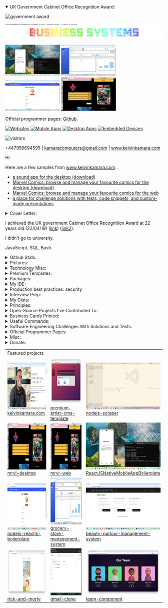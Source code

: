 <details open>
<summary>
UK Government Cabinet Office Recognition Award:
</summary>

![government award](https://www.kelvinkamara.com/award.jpg)

</details>

<img src="https://github.com/kkamara/useful/raw/main/business-systems.png" alt="business-systems.png" width=""/>

<img src="https://github.com/kkamara/useful/blob/main/ReactJSNativeMobileAppBoilerplate.png?raw=true" alt="ReactJSNativeMobileAppBoilerplate.png" width="175px"/> <img src="https://raw.githubusercontent.com/kkamara/useful/refs/heads/main/grocery-store-management-system3.png" alt="grocery-store-management-system3.png" width="175px"/> <img src="https://github.com/kkamara/useful/raw/main/nodejs-reactjs-boilerplate.png?raw=true" alt="nodejs-reactjs-boilerplate.png" width="175px"/> <img src="https://raw.githubusercontent.com/kkamara/useful/main/mrvl5.png" alt="mrvl5.png" width="175px"/>

Official programmer pages: [Github](https://www.github.com/kkamara).

[![Websites](https://img.shields.io/badge/-Websites-black?style=for-the-badge&labelColor=white&logo=gnometerminal&logoColor=black)](#) [![Mobile Apps](https://img.shields.io/badge/-Mobile%20Apps-black?style=for-the-badge&labelColor=white&logo=android&logoColor=black)](#) [![Desktop Apps](https://img.shields.io/badge/-Desktop%20Apps-black?style=for-the-badge&labelColor=white&logo=whatsapp&logoColor=black)](#) [![Embedded Devices](https://img.shields.io/badge/-Embedded%20Devices-black?style=for-the-badge&labelColor=white&logo=youtube&logoColor=black)](#)

![visitors](https://komarev.com/ghpvc/?username=kkamara&color=blueviolet&style=for-the-badge)

+447956694595 | kamaracomputers@gmail.com | www.kelvinkamara.com

Hi

Here are a few samples from www.kelvinkamara.com .

- [a sound app for the desktop (download)](https://github.com/kkamara/the-kelvin-kamara-sound-app)
- [Marvel Comics: browse and manage your favourite comics for the desktop (download)](https://github.com/kkamara/mrvl-desktop)
- [Marvel Comics: browse and manage your favourite comics for the web](https://github.com/kkamara/mrvl-web)
- [a place for challenge solutions with tests, code snippets, and custom-made presentations](https://github.com/kkamara/playground).

<details>
<summary>
Cover Letter:
</summary>

> Hi
>
> As the lead web and mobile developer at Joystick, since February 2024, I created the mobile app and website for the company. In April 2025, I was then promoted to chief technical officer (CTO).
> 
> As the chief technical officer (CTO) of Joystick, I create, manage, and deploy the software solutions that Joystick offers. I oversee and contribute towards the complete technical operations for the company, including but not limited to managing programming, IT infrastructure, task management, development, team members, and product technical direction.
> 
> www.kelvinkamara.com

</details>

I achieved the UK government Cabinet Office Recognition Award at 22 years old (22/04/19) ([link](https://kelvinkamara.com/award.jpg)) ([link2](https://github.com/kkamara/kelvinkamara.com/blob/main/public/award.jpg)).

I didn't go to university.

JavaScript, SQL, Bash.

<details>
<summary>
Github Stats:
</summary>

[![kkamara's GitHub stats](https://github-readme-stats.vercel.app/api?username=kkamara&count_private=true)](https://github.com/kkamara/github-readme-stats) [![Top Langs](https://github-readme-stats.vercel.app/api/top-langs/?username=kkamara&langs_count=8)](https://github.com/kkamara/github-readme-stats)

</details>

<details>
<summary>
Pictures:
</summary>

<img src="https://github.com/kkamara/useful/raw/main/mpts-london.jpg" alt="mpts-london.jpg" width="170"/> <img src="https://github.com/kkamara/useful/raw/main/business-card.jpeg" alt="business-card.jpeg" width="400"/> <img src="https://github.com/kkamara/useful/raw/main/EcommerceMobile-1.jpg" alt="EcommerceMobile-1.jpg" width="100"/>   <img src="https://github.com/kkamara/useful/raw/main/city-maps-splash-screen.jpg" alt="city-maps-splash-screen.jpg" width="100"/> 

<img src="https://raw.githubusercontent.com/kkamara/ecommerce/develop/public/v4-ecommerce.png" alt="v4-ecommerce.png" width="400"/>   <img src="https://github.com/kkamara/useful/raw/main/todo-app.png" alt="todo-app.png" width="400"/>

<img src="https://raw.githubusercontent.com/kkamara/useful/main/mrvl-desktop2.png" alt="mrvl-desktop2.png" width="400"/>   <img src="https://github.com/kkamara/useful/raw/main/mrvl2.png" alt="mrvl2.png" width="400"/>

<img src="https://raw.githubusercontent.com/kkamara/useful/main/crm-2-laravel-10-2.png" alt="crm-2-laravel-10-2.png" width="400"/>   <img src="https://raw.githubusercontent.com/kkamara/premium-artist-cms-template/main/premium-artist-cms-theme/admin/admin.png" alt="admin.png" width="400"/>

<img src="https://github.com/kkamara/useful/raw/main/ram.png" alt="ram.png" width="400"/>   <img src="https://github.com/kkamara/useful/raw/main/crm2.png" alt="crm2.png" width="400"/>

<img src="https://raw.githubusercontent.com/kkamara/useful/main/go-workspace.png" alt="go-workspace.png" width="400"/>   <img src="https://raw.githubusercontent.com/kkamara/useful/main/php-workspace.png" alt="php-workspace.png" width="400"/>

<img src="https://github.com/kkamara/useful/raw/main/amazon-scrapers.png" alt="amazon-scrapers.png" width="400"/> <img src="https://github.com/kkamara/playground/raw/main/System-of-Gates.jpg" alt="system-of-gates.jpg" width="400" />

</details>

<details>
<summary>
Technology Misc:
</summary>

[Desktop 2023 Extra](https://github.com/kkamara/useful/commit/a9e620925598c945ad71501388dc615f4b381d33).

[Desktop 2023](https://raw.githubusercontent.com/kkamara/useful/main/desktop-2023.png).

</details>

<details>
<summary>
Premium Templates:
</summary>

* https://github.com/kkamara/premium-artist-cms-template

</details>

<details>
<summary>
Packages:
</summary>

* [www.npmjs.com/package/nodejs-github-to-bitbucket-backup-repo-updater](https://www.npmjs.com/package/nodejs-github-to-bitbucket-backup-repo-updater)
* [www.packagist.org/packages/kkamara/php-github-to-bitbucket-backup-repo-updater](https://packagist.org/packages/kkamara/php-github-to-bitbucket-backup-repo-updater)
* [www.github.com/kkamara/debian-linux-desktop-setup](https://github.com/kkamara/debian-linux-desktop-setup)

</details>

<details>
<summary>
My IDE:
</summary>

I work with [Visual Studio Code](https://code.visualstudio.com) and [Vim](https://www.vim.org).

Here is my VSCode configuration:
* [vscode-install-extensions.sh](https://github.com/kkamara/useful/blob/main/vscode-install-extensions.sh)
* [vscode-settings.json](https://github.com/kkamara/useful/blob/main/vscode-settings.json).

When using Vim I have the TAB key configured to trigger [Emmet snippets](https://vimawesome.com/plugin/emmet-vim). You can configure that at https://stackoverflow.com/questions/34822074/vim-key-mapping-for-emmet-vim .

Here is my Vim configuration:

* [vimrc](https://github.com/kkamara/useful/blob/main/vimrc).

</details>

<details>
<summary>
Production best practices: security
</summary>

* [Production Best Practices: Security](https://expressjs.com/en/advanced/best-practice-security.html).
* [Forms, File Uploads and Security with Node.js and Express](https://www.sitepoint.com/forms-file-uploads-security-node-express/).
* [The Open Worldwide Application Security Project (OWASP)](https://en.wikipedia.org/wiki/OWASP).
* [The Modern JavaScript Tutorial](https://github.com/javascript-tutorial/en.javascript.info).

</details>

<details>
<summary>
Interview Prep:
</summary>

* https://github.com/kkamara/playground

</details>

<details>
<summary>
My Gists:
</summary>

* https://gist.github.com/kkamara

</details>

<details>
<summary>
Principles:
</summary>

* Do the hardest task(s) first

* https://en.m.wikipedia.org/wiki/Separation_of_concerns

* https://en.m.wikipedia.org/wiki/Don%27t_repeat_yourself

* https://en.wikipedia.org/wiki/Yoda_conditions

</details>

<details>
<summary>
Open-Source Projects I've Contributed To:
</summary>

* https://www.flamingo.me/flamingo-commerce.html#Home

</details>

<details>
<summary>
Business Cards Printed: 
</summary>

6500.
</details>

<details>
<summary>
Useful Commands:
</summary>

```
npx npkill
```
[npkill](https://www.npmjs.com/package/npkill)

```
npx gitignore
```
[gitignore](https://www.npmjs.com/package/gitignore)

```
$( yarn bin )/react-scripts
```
[yarn bin](https://yarnpkg.com/cli/bin)

```
npm cache clean --force
```
[npm cache](https://docs.npmjs.com/cli/v7/commands/npm-cache)
  
```
ctrl + r # reverse search in the terminal
```

```
# command-line history & quick cmd select
hstr
hstr clone
```
[hstr](https://github.com/dvorka/hstr)

```
ps aux | grep -e Google
```

```bash
sudo kill -9 `pgrep oogle`
```

```
netstat -ltpn
```
</details>

<details>
<summary>
Software Engineering Challenges With Solutions and Tests:
</summary>
https://github.com/kkamara/playground
</details>

<details>
<summary>
Official Programmer Pages:
</summary>

* [Github](https://github.com/kkamara/kkamara)

</details>

<details>
<summary>
Misc:
</summary>

Height: 6 foot 4 inches.

Favourite music: I pay for Spotify. The most important benefit is no ads. Crucially, Spotify allows you to use one Spotify device to control playback on another, essentially using one device as a remote. So with Spotify I am able to play music from my laptop and control playback using my phone. There are also great features like genre and artist stations, and autoplay, which is when similar music continues playing after your playlist ends. Amazon Music also has all of these features I've listed. Otherwise, there are ambient sounds, offline music, and radios on [The Kelvin Kamara Sound App](https://www.github.com/kkamara/the-kelvin-kamara-sound-app) which is free to download. In general, specifics as to what I actively listen to is punk rock, heavy metal, pop, 80's hits, classic rock, rock, dancehall, reggae lover's rock, and electronic. Sometimes I listen to [DJ Treasure](https://www.youtube.com/@DJTreasure/videos) (not his mixes but his production label songs - they're on Spotify and also YouTube from about 1 hour into his videos) and DJ Easy ([link 1](https://www.youtube.com/@DjeasyMixmaster), [link 2](https://www.youtube.com/@DjeasyMuzikRyder/videos)) is worth mentioning.

Favourite photo: https://github.com/kkamara/useful/raw/main/grocery-store-management-system5.png?raw=true .

Favourite football team: It was Arsenal, but I stopped following football when I was a teenager.

Nationality: I have a UK passport. I was born and raised in Lewisham, south east London. I am from Lagos, Nigeria on my father's side. I am also from Sierra Leone. I have visited Lagos, Nigeria, twice.

[My Anime List](https://github.com/kkamara/anime-list).

Where do I get my project ideas from? https://1000projects.org/projects/php-projects .

</details>

<details>
<summary>
Donate:
</summary>
https://kelvinkamara.com
</details>

<table>
  <tr>
    <td colspan="3">Featured projects</td>
  </tr>
  <tr>
    <td>
      <img height='150' width='267' src='https://raw.githubusercontent.com/kkamara/useful/main/kelvinkamara.com-light.png' />
      <br/>
      <a href='https://github.com/kkamara/kelvinkamara.com'>kelvinkamara.com</a>
    </td>
    <td>
      <img height='150' width='267' src='https://github.com/kkamara/premium-artist-cms-template/raw/main/premium-artist-cms-theme/admin/dashboard.png' />
      <br/>
      <a href='https://github.com/kkamara/premium-artist-cms-template'>premium-artist-cms-template</a>
    </td>
    <td>
      <img height='150' width='267' src='https://github.com/kkamara/useful/raw/main/nodejs-scraper.gif' />
      <br/>
      <a href='https://github.com/kkamara/nodejs-scraper'>nodejs-scraper</a>
    </td>
  </tr>
  <tr>
    <td>
      <img height='150' width='267' src='https://raw.githubusercontent.com/kkamara/useful/main/mrvl5.png' />
      <br/>
      <a href='https://github.com/kkamara/mrvl-desktop'>mrvl-desktop</a>
    </td>
    <td>
      <img height='150' width='267' src='https://raw.githubusercontent.com/kkamara/useful/main/mrvl5.png' />
      <br/>
      <a href='https://github.com/kkamara/mrvl-web'>mrvl-web</a>
    </td>
    <td>
      <img height='150' width='267' src='https://raw.githubusercontent.com/kkamara/useful/main/ReactJSNativeMobileAppBoilerplate.png' />
      <br/>
      <a href='https://github.com/kkamara/ReactJSNativeMobileAppBoilerplate'>ReactJSNativeMobileAppBoilerplate</a>
    </td>
  </tr>
  <tr>
    <td>
      <img height='150' width='267' src='https://github.com/kkamara/useful/raw/main/nodejs-reactjs-boilerplate.png?raw=true' />
      <br/>
      <a href='https://github.com/kkamara/nodejs-reactjs-boilerplate'>nodejs-reactjs-boilerplate</a>
    </td>
    <td>
      <img height='150' width='267' src='https://raw.githubusercontent.com/kkamara/useful/refs/heads/main/grocery-store-management-system3.png' />
      <br/>
      <a href='https://github.com/kkamara/grocery-store-management-system'>grocery-store-management-system</a>
    </td>
    <td>
      <img height='150' width='267' src='https://github.com/kkamara/useful/raw/main/beauty-parlour-management-system.png?raw=true' />
      <br/>
      <a href='https://github.com/kkamara/beauty-parlour-management-system'>beauty-parlour-management-system</a>
    </td>
  </tr>
  <tr>
    <td>
      <img height='150' width='267' src='https://github.com/kkamara/useful/raw/main/ram.png' />
      <br/>
      <a href='https://github.com/kkamara/ram'>rick-and-morty</a>
    </td>
    <td>
      <img height='150' width='267' src='https://raw.githubusercontent.com/kkamara/useful/main/gmail-clone.png' />
      <br/>
      <a href='https://github.com/kkamara/gmail-clone'>gmail-clone</a>
    </td>
    <td>
      <img height='150' width='267' src='https://raw.githubusercontent.com/kkamara/useful/main/team-component.png' />
      <br/>
      <a href='https://github.com/kkamara/team-component'>team-component</a>
    </td>
  </tr>
</table>
